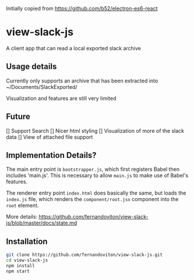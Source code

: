 Initially copied from https://github.com/b52/electron-es6-react

# view-slack-js

A client app that can read a local exported slack archive

## Usage details

Currently only supports an archive that has been extracted into ~/Documents/SlackExported/

Visualization and features are still very limited

## Future

[] Support Search
[] Nicer html styling
[] Visualization of more of the slack data
[] View of attached file support

## Implementation Details?

The main entry point is `bootstrapper.js`, which first registers Babel then includes
'main.js'.  This is necessary to allow `main.js` to make use of Babel's features.

The renderer entry point `index.html` does basically the same, but loads the
`index.js` file, which renders the `component/root.jsx` component into the `root` element.

More details: https://github.com/fernandoviton/view-slack-js/blob/master/docs/state.md

## Installation

```bash
git clone https://github.com/fernandoviton/view-slack-js.git
cd view-slack-js
npm install
npm start
```

[ES6]: http://exploringjs.com/
[React]: https://facebook.github.io/react/
[Redux]: http://redux.js.org/
[Electron]: http://electron.atom.io/
[Babel]: http://babeljs.io
[Jest]: https://facebook.github.io/jest/
